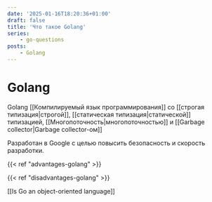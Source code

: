 ```yaml
---
date: '2025-01-16T18:20:36+01:00'
draft: false
title: 'Что такое Golang'
series:
    - go-questions
posts:
    - Golang
---
```


# Golang

Golang [[Компилируемый язык программирования]] со [[строгая типизация|строгой]], [[статическая типизация|статической]] типизацией, [[Многопоточность|многопоточностью]] и [[Garbage collector|Garbage collector-ом]]

Разработан в Google с целью повысить безопасность и скорость разработки.

{{< ref "advantages-golang" >}}

{{< ref "disadvantages-golang" >}}

[[Is Go an object-oriented language]]

